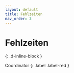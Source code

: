 ```yaml
---
layout: default
title: Fehlzeiten
nav_order: 3
---
```


# Fehlzeiten
{: .d-inline-block }

Coordinator
{: .label .label-red }
